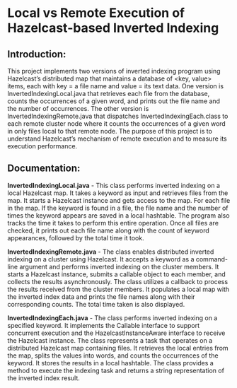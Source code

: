 #  Local vs Remote Execution of Hazelcast-based Inverted Indexing 

## Introduction:

This project implements two versions of inverted indexing program using Hazelcast’s distributed map that maintains a database of <key, value> items, each with key = a file name and value = its text data. One 
version is InvertedIndexingLocal.java that retrieves each file from the database, counts the occurrences of a given word, and prints out the file name and the number of occurrences. The other version is InvertedIndexingRemote.java that dispatches InvertedIndexingEach.class to each remote cluster node where it counts the occurrences of a given word in only files local to that remote node. The purpose of this project is to understand Hazelcast’s mechanism of remote execution and to measure its execution performance. 

## Documentation:

**InvertedIndexingLocal.java** - This class performs inverted indexing on a local Hazelcast map. It takes a keyword as input and retrieves files from the map. It starts a Hazelcast instance and gets access to the map. For each file in the map. If the keyword is found in a file, the file name and the number of times the keyword appears are saved in a local hashtable. The program also tracks the time it takes to perform this entire operation. Once all files are checked, it prints out each file name along with the count of keyword appearances, followed by the total time it took. 

**InvertedIndexingRemote.java** - The class enables distributed inverted indexing on a cluster using Hazelcast. It accepts a keyword as a command-line argument and performs inverted indexing on the cluster members. It starts a Hazelcast instance, submits a callable object to each member, and collects the results asynchronously. The class utilizes a callback to process the results received from the cluster members. It populates a local map with the inverted index data and prints the file names along with their corresponding counts. The total time taken is also displayed. 

**InvertedIndexingEach.java** - The class performs inverted indexing on a specified keyword. It implements the Callable interface to support concurrent execution and the HazelcastInstanceAware interface to receive the Hazelcast instance. The class represents a task that operates on a distributed Hazelcast map containing files. It retrieves the local entries from the map, splits the values into words, and counts the occurrences of the keyword. It stores the results in a local hashtable. The class provides a method to execute the indexing task and returns a string representation of the inverted index result.

